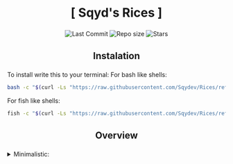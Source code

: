 <div align="center">
    <h1>[ Sqyd's Rices ]</h1>
    <h3></h3>
</div>

<div align="center">

![Last Commit](https://img.shields.io/github/last-commit/Sqydev/Rices)
![Repo size](https://img.shields.io/github/repo-size/Sqydev/Rices)
![Stars](https://img.shields.io/github/stars/Sqydev/Rices)

</div>

<div align="center">
    <h2> Instalation </h2>
    <h3></h3>
</div>

To install write this to your terminal:
For bash like shells:
```sh 
bash -c "$(curl -Ls "https://raw.githubusercontent.com/Sqydev/Rices/refs/heads/main/scripts/StartInstalation.bash")"
```
For fish like shells:
```sh 
fish -c "$(curl -Ls "https://raw.githubusercontent.com/Sqydev/Rices/refs/heads/main/scripts/Instalation.fish")"
```

<div align="center">
    <h2> Overview </h2>
    <h3></h3>
</div>

<details>
  <summary>Minimalistic: </summary>
  Minimalistic overwiew here

</details>

